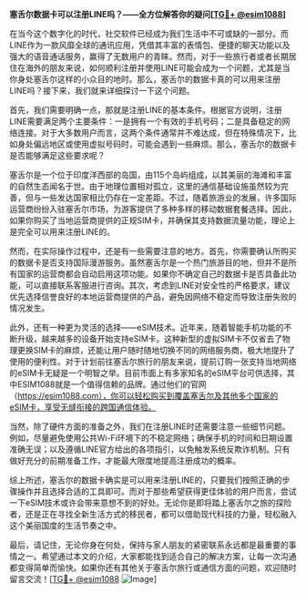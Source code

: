 **塞舌尔数据卡可以注册LINE吗？——全方位解答你的疑问[[TG💪+ @esim1088](https://t.me/s/esim1088)]**

在当今这个数字化的时代，社交软件已经成为我们生活中不可或缺的一部分。而LINE作为一款风靡全球的通讯应用，凭借其丰富的表情包、便捷的聊天功能以及强大的语音通话服务，赢得了无数用户的青睐。然而，对于一些旅行者或者长期居住在海外的朋友来说，如何顺利注册并使用LINE可能会成为一个问题，尤其是当你身处塞舌尔这样的小众目的地时。那么，塞舌尔的数据卡真的可以用来注册LINE吗？接下来，我们就来详细探讨一下这个问题。

首先，我们需要明确一点，那就是注册LINE的基本条件。根据官方说明，注册LINE需要满足两个主要条件：一是拥有一个有效的手机号码；二是具备稳定的网络连接。对于大多数用户而言，这两个条件通常并不难达成，但在特殊情况下，比如身处偏远地区或使用虚拟号码时，可能会遇到一些麻烦。那么，塞舌尔的数据卡是否能够满足这些要求呢？

塞舌尔是一个位于印度洋西部的岛国，由115个岛屿组成，以其美丽的海滩和丰富的自然生态闻名于世。由于地理位置相对孤立，这里的通信基础设施虽然较为完善，但与一些发达国家相比仍存在一定差距。不过，随着旅游业的发展，许多国际运营商纷纷入驻塞舌尔市场，为游客提供了多种多样的移动数据套餐选择。因此，如果你购买了当地运营商提供的正规SIM卡，并确保其支持数据流量功能，理论上是完全可以用来注册LINE的。

然而，在实际操作过程中，还是有一些需要注意的地方。首先，你需要确认所购买的数据卡是否支持国际漫游服务。虽然塞舌尔是一个热门旅游目的地，但并不是所有国家的运营商都会自动启用这项功能。如果你不确定自己的数据卡是否具备此功能，可以直接联系客服进行咨询。其次，考虑到LINE对安全性的严格要求，建议优先选择信誉良好的本地运营商提供的产品，避免因网络不稳定而导致注册失败的情况发生。

此外，还有一种更为灵活的选择——eSIM技术。近年来，随着智能手机功能的不断升级，越来越多的设备开始支持eSIM卡。这种新型的虚拟SIM卡不仅省去了物理更换SIM卡的麻烦，还能让用户随时随地切换不同的网络服务商，极大地提升了使用的便利性。对于计划前往塞舌尔旅行的朋友来说，提前订购一张支持当地网络的eSIM卡无疑是一个明智之举。目前市面上有多家知名的eSIM平台可供选择，其中ESIM1088就是一个值得信赖的品牌。通过他们的官网（https://esim1088.com），你可以轻松购买到覆盖塞舌尔及其他多个国家的eSIM卡，享受无缝衔接的跨国通信体验。

当然，除了硬件方面的准备之外，我们在注册LINE时还需要注意一些细节问题。例如，尽量避免使用公共Wi-Fi环境下的不稳定网络；确保手机的时间和日期设置准确无误；以及遵循LINE官方给出的各项指引，以免触发系统反欺诈机制。只有做好充分的前期准备工作，才能最大限度地提高注册成功的概率。

综上所述，塞舌尔的数据卡确实是可以用来注册LINE的，只要我们按照正确的步骤操作并且选择合适的工具即可。而对于那些希望获得更佳体验的用户而言，尝试一下eSIM技术或许会带来意想不到的好处。无论你是即将踏上塞舌尔之旅的探险者，还是正在寻找全新生活方式的移民者，都可以借助现代科技的力量，轻松融入这个美丽国度的生活节奏之中。

最后，请记住，无论你身在何处，保持与家人朋友的紧密联系永远都是最重要的事情之一。希望通过本文的介绍，大家都能找到适合自己的解决方案，让每一次沟通都变得简单而愉快。如果你还有其他关于塞舌尔旅行或通信方面的问题，欢迎随时留言交流！[[TG💪+ @esim1088](https://t.me/s/esim1088) ![Image](https://i.postimg.cc/4NQfJmqS/Snipaste-2025-05-13-00-14-12.png)]
